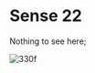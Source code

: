 # Sense 22

Nothing to see here;

![330f](https://user-images.githubusercontent.com/1842484/209565146-2e2749ad-d92b-447e-8700-7904605cc837.gif)
